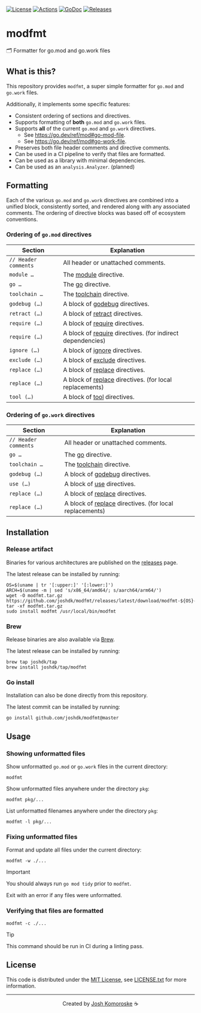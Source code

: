 [![License][license-badge]][license-link]
[![Actions][github-actions-badge]][github-actions-link]
[![GoDoc][godoc-badge]][godoc-link]
[![Releases][github-release-badge]][github-release-link]

# modfmt

🗂️ Formatter for go.mod and go.work files

## What is this?

This repository provides `modfmt`, a super simple formatter for `go.mod` and `go.work` files.

Additionally, it implements some specific features:

- Consistent ordering of sections and directives.
- Supports formatting of **both** `go.mod` and `go.work` files.
- Supports **all** of the current `go.mod` and `go.work` directives.
  - See https://go.dev/ref/mod#go-mod-file.
  - See https://go.dev/ref/mod#go-work-file.
- Preserves both file header comments and directive comments.
- Can be used in a CI pipeline to verify that files are formatted.
- Can be used as a library with minimal dependencies.
- Can be used as an `analysis.Analyzer`. (planned)

## Formatting

Each of the various `go.mod` and `go.work` directives are combined into a unified block, consistently sorted, and rendered along with any associated comments. The ordering of directive blocks was based off of ecosystem conventions.

### Ordering of `go.mod` directives

| Section              | Explanation                                                                                              |
|----------------------|----------------------------------------------------------------------------------------------------------|
| `// Header comments` | All header or unattached comments.                                                                       |
| `module …`           | The [module](https://go.dev/ref/mod#go-mod-file-module) directive.                                       |
| `go …`               | The [go](https://go.dev/ref/mod#go-mod-file-go) directive.                                               |
| `toolchain …`        | The [toolchain](https://go.dev/ref/mod#go-mod-file-toolchain) directive.                                 |
| `godebug (…)`        | A block of [godebug](https://go.dev/ref/mod#go-mod-file-godebug) directives.                             |
| `retract (…)`        | A block of [retract](https://go.dev/ref/mod#go-mod-file-retract) directives.                             |
| `require (…)`        | A block of [require](https://go.dev/ref/mod#go-mod-file-require) directives.                             |
| `require (…)`        | A block of [require](https://go.dev/ref/mod#go-mod-file-require) directives. (for indirect dependencies) |
| `ignore (…)`         | A block of [ignore](https://go.dev/ref/mod#go-mod-file-ignore) directives.                               |
| `exclude (…)`        | A block of [exclude](https://go.dev/ref/mod#go-mod-file-exclude) directives.                             |
| `replace (…)`        | A block of [replace](https://go.dev/ref/mod#go-mod-file-replace) directives.                             |
| `replace (…)`        | A block of [replace](https://go.dev/ref/mod#go-mod-file-replace) directives. (for local replacements)    |
| `tool (…)`           | A block of [tool](https://go.dev/ref/mod#go-mod-file-tool) directives.                                   |

### Ordering of `go.work` directives

| Section              | Explanation                                                                                            |
|----------------------|--------------------------------------------------------------------------------------------------------|
| `// Header comments` | All header or unattached comments.                                                                     |
| `go …`               | The [go](https://go.dev/ref/mod#go-work-file-go) directive.                                            |
| `toolchain …`        | The [toolchain](https://go.dev/ref/mod#go-work-file-toolchain) directive.                              |
| `godebug (…)`        | A block of [godebug](https://go.dev/ref/mod#go-work-file-godebug) directives.                          |
| `use (…)`            | A block of [use](https://go.dev/ref/mod#go-work-file-use) directives.                                  |
| `replace (…)`        | A block of [replace](https://go.dev/ref/mod#go-work-file-replace) directives.                          |
| `replace (…)`        | A block of [replace](https://go.dev/ref/mod#go-work-file-replace) directives. (for local replacements) |

## Installation

### Release artifact

Binaries for various architectures are published on the [releases][github-release-link] page.

The latest release can be installed by running:

```shell
OS=$(uname | tr '[:upper:]' '[:lower:]')
ARCH=$(uname -m | sed 's/x86_64/amd64/; s/aarch64/arm64/')
wget -O modfmt.tar.gz https://github.com/joshdk/modfmt/releases/latest/download/modfmt-${OS}-${ARCH}.tar.gz
tar -xf modfmt.tar.gz
sudo install modfmt /usr/local/bin/modfmt
```

### Brew

Release binaries are also available via [Brew](https://brew.sh).

The latest release can be installed by running:

```shell
brew tap joshdk/tap
brew install joshdk/tap/modfmt
```

### Go install

Installation can also be done directly from this repository.

The latest commit can be installed by running:

```shell
go install github.com/joshdk/modfmt@master
```

## Usage

### Showing unformatted files

Show unformatted `go.mod` or `go.work` files in the current directory:

```shell
modfmt
```

Show unformatted files anywhere under the directory `pkg`:

```shell
modfmt pkg/...
```

List unformatted filenames anywhere under the directory `pkg`:

```shell
modfmt -l pkg/...
```

### Fixing unformatted files

Format and update all files under the current directory:

```shell
modfmt -w ./...
```

> [!IMPORTANT]  
> You should always run `go mod tidy` prior to `modfmt`.

Exit with an error if any files were unformatted.

### Verifying that files are formatted

```shell
modfmt -c ./...
```

> [!TIP]
> This command should be run in CI during a linting pass.

## License

This code is distributed under the [MIT License][license-link], see [LICENSE.txt][license-file] for more information.

---

<p align="center">
  Created by <a href="https://github.com/joshdk">Josh Komoroske</a> ☕
</p>

[github-actions-badge]:  https://github.com/joshdk/modfmt/actions/workflows/build.yaml/badge.svg
[github-actions-link]:   https://github.com/joshdk/modfmt/actions/workflows/build.yaml
[github-release-badge]:  https://img.shields.io/github/release/joshdk/modfmt/all.svg
[github-release-link]:   https://github.com/joshdk/modfmt/releases
[godoc-badge]:           https://pkg.go.dev/badge/github.com/joshdk/modfmt/pkg/modfmt
[godoc-link]:            https://pkg.go.dev/github.com/joshdk/modfmt/pkg/modfmt
[license-badge]:         https://img.shields.io/badge/license-MIT-green.svg
[license-file]:          https://github.com/joshdk/modfmt/blob/master/LICENSE.txt
[license-link]:          https://opensource.org/licenses/MIT
